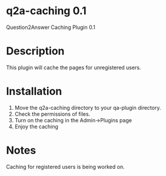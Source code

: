 q2a-caching 0.1
===========

Question2Answer Caching Plugin 0.1

Description
===========

This plugin will cache the pages for unregistered users.

Installation
===========

1. Move the q2a-caching directory to your qa-plugin directory.
2. Check the permissions of files.
3. Turn on the caching in the Admin->Plugins page
4. Enjoy the caching

Notes
=====

Caching for registered users is being worked on.